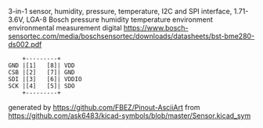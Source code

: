 3-in-1 sensor, humidity, pressure, temperature, I2C and SPI interface, 1.71-3.6V, LGA-8
Bosch pressure humidity temperature environment environmental measurement digital
https://www.bosch-sensortec.com/media/boschsensortec/downloads/datasheets/bst-bme280-ds002.pdf


	    +---------+
	GND |[1]   [8]| VDD
	CSB |[2]   [7]| GND
	SDI |[3]   [6]| VDDIO
	SCK |[4]   [5]| SDO
	    +---------+


generated by https://github.com/FBEZ/Pinout-AsciiArt from https://github.com/ask6483/kicad-symbols/blob/master/Sensor.kicad_sym